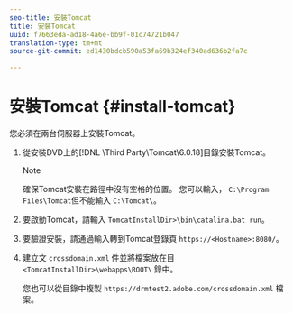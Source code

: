 ```yaml
---
seo-title: 安裝Tomcat
title: 安裝Tomcat
uuid: f7663eda-ad18-4a6e-bb9f-01c74721b047
translation-type: tm+mt
source-git-commit: ed1430bdcb590a53fa69b324ef340ad636b2fa7c

---
```



# 安裝Tomcat {#install-tomcat}

您必須在兩台伺服器上安裝Tomcat。
1. 從安裝DVD上的[!DNL \Third Party\Tomcat\6.0.18\]目錄安裝Tomcat。

   >[!NOTE]
   >
   >確保Tomcat安裝在路徑中沒有空格的位置。 您可以輸入， `C:\Program Files\Tomcat`但不能輸入 `C:\Tomcat\`。

1. 要啟動Tomcat，請輸入 `TomcatInstallDir>\bin\catalina.bat run`。
1. 要驗證安裝，請通過輸入轉到Tomcat登錄頁 `https://<Hostname>:8080/`。
1. 建立文 `crossdomain.xml` 件並將檔案放在目 `<TomcatInstallDir>\webapps\ROOT\` 錄中。

   您也可以從目錄中複製 `https://drmtest2.adobe.com/crossdomain.xml` 檔案。
